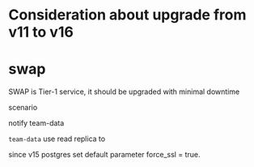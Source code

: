# Consideration about upgrade from v11 to v16 

# swap

SWAP is Tier-1 service, it should be upgraded with minimal downtime

scenario


notify team-data

`team-data` use read replica to


since v15 postgres set default  parameter force_ssl = true.



